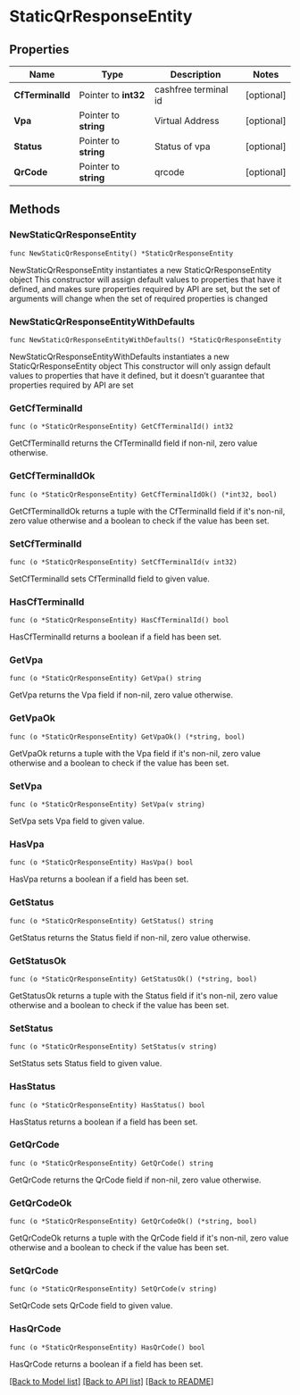 # StaticQrResponseEntity

## Properties

Name | Type | Description | Notes
------------ | ------------- | ------------- | -------------
**CfTerminalId** | Pointer to **int32** | cashfree terminal id | [optional] 
**Vpa** | Pointer to **string** | Virtual Address | [optional] 
**Status** | Pointer to **string** | Status of vpa | [optional] 
**QrCode** | Pointer to **string** | qrcode | [optional] 

## Methods

### NewStaticQrResponseEntity

`func NewStaticQrResponseEntity() *StaticQrResponseEntity`

NewStaticQrResponseEntity instantiates a new StaticQrResponseEntity object
This constructor will assign default values to properties that have it defined,
and makes sure properties required by API are set, but the set of arguments
will change when the set of required properties is changed

### NewStaticQrResponseEntityWithDefaults

`func NewStaticQrResponseEntityWithDefaults() *StaticQrResponseEntity`

NewStaticQrResponseEntityWithDefaults instantiates a new StaticQrResponseEntity object
This constructor will only assign default values to properties that have it defined,
but it doesn't guarantee that properties required by API are set

### GetCfTerminalId

`func (o *StaticQrResponseEntity) GetCfTerminalId() int32`

GetCfTerminalId returns the CfTerminalId field if non-nil, zero value otherwise.

### GetCfTerminalIdOk

`func (o *StaticQrResponseEntity) GetCfTerminalIdOk() (*int32, bool)`

GetCfTerminalIdOk returns a tuple with the CfTerminalId field if it's non-nil, zero value otherwise
and a boolean to check if the value has been set.

### SetCfTerminalId

`func (o *StaticQrResponseEntity) SetCfTerminalId(v int32)`

SetCfTerminalId sets CfTerminalId field to given value.

### HasCfTerminalId

`func (o *StaticQrResponseEntity) HasCfTerminalId() bool`

HasCfTerminalId returns a boolean if a field has been set.

### GetVpa

`func (o *StaticQrResponseEntity) GetVpa() string`

GetVpa returns the Vpa field if non-nil, zero value otherwise.

### GetVpaOk

`func (o *StaticQrResponseEntity) GetVpaOk() (*string, bool)`

GetVpaOk returns a tuple with the Vpa field if it's non-nil, zero value otherwise
and a boolean to check if the value has been set.

### SetVpa

`func (o *StaticQrResponseEntity) SetVpa(v string)`

SetVpa sets Vpa field to given value.

### HasVpa

`func (o *StaticQrResponseEntity) HasVpa() bool`

HasVpa returns a boolean if a field has been set.

### GetStatus

`func (o *StaticQrResponseEntity) GetStatus() string`

GetStatus returns the Status field if non-nil, zero value otherwise.

### GetStatusOk

`func (o *StaticQrResponseEntity) GetStatusOk() (*string, bool)`

GetStatusOk returns a tuple with the Status field if it's non-nil, zero value otherwise
and a boolean to check if the value has been set.

### SetStatus

`func (o *StaticQrResponseEntity) SetStatus(v string)`

SetStatus sets Status field to given value.

### HasStatus

`func (o *StaticQrResponseEntity) HasStatus() bool`

HasStatus returns a boolean if a field has been set.

### GetQrCode

`func (o *StaticQrResponseEntity) GetQrCode() string`

GetQrCode returns the QrCode field if non-nil, zero value otherwise.

### GetQrCodeOk

`func (o *StaticQrResponseEntity) GetQrCodeOk() (*string, bool)`

GetQrCodeOk returns a tuple with the QrCode field if it's non-nil, zero value otherwise
and a boolean to check if the value has been set.

### SetQrCode

`func (o *StaticQrResponseEntity) SetQrCode(v string)`

SetQrCode sets QrCode field to given value.

### HasQrCode

`func (o *StaticQrResponseEntity) HasQrCode() bool`

HasQrCode returns a boolean if a field has been set.


[[Back to Model list]](../README.md#documentation-for-models) [[Back to API list]](../README.md#documentation-for-api-endpoints) [[Back to README]](../README.md)


